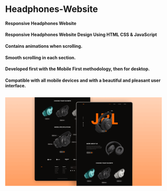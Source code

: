 # Headphones-Website

#### Responsive Headphones Website
#### Responsive Headphones Website Design Using HTML CSS & JavaScript
#### Contains animations when scrolling.
#### Smooth scrolling in each section.
#### Developed first with the Mobile First methodology, then for desktop.
#### Compatible with all mobile devices and with a beautiful and pleasant user interface.

## <img src="https://github.com/devjohnysouza/Headphones-Website/blob/main/preview.png">
